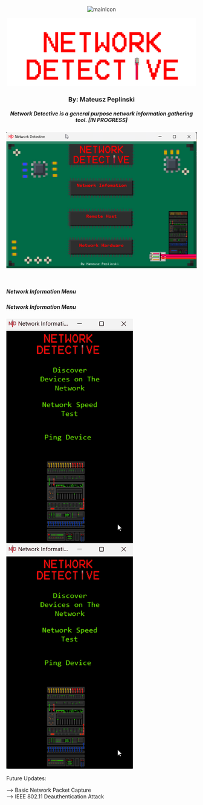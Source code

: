 

<p align="center">
  <img width="75" src="resources/Network-Detective-icon.ico" alt="mainIcon">
</p>

<p align="center"><img width="500" src="resources/mainMenu/mainMenuTitle.png" alt="mainTitle"> 

<h3 align="center">By: Mateusz Peplinski</h3>


<h5 align="center"> Network Detective is a general purpose network information gathering tool. [IN PROGRESS]</h5>
<p align="center">
  <img src="READMEimg/Capture.PNG" alt="mainMenu">
 </p>
</br>
 <h5>Network Information Menu</h5>    <h5>Network Information Menu</h5>
 <img src="READMEimg/NetworkInformation.gif" alt="NetInfo"> <img src="READMEimg/NetworkInformation.gif" alt="NetInfo">
  
Future Updates:

--> Basic Network Packet Capture  
--> IEEE 802.11 Deauthentication Attack
